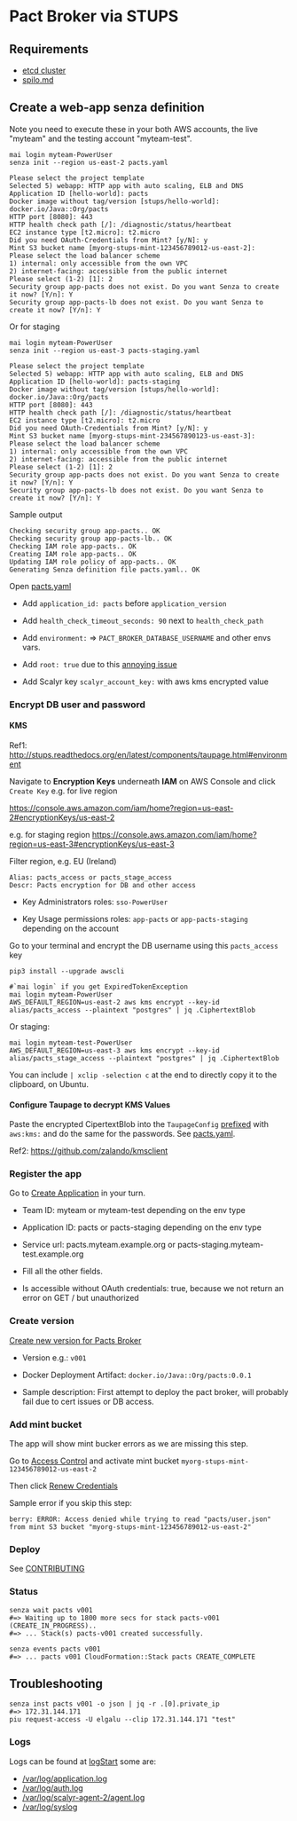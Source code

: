 # Pact Broker via STUPS

## Requirements

* [etcd cluster](./etcd.md)
* [spilo.md](./spilo.md)

## Create a web-app senza definition
Note you need to execute these in your both AWS accounts, the live "myteam" and the testing account "myteam-test".

    mai login myteam-PowerUser
    senza init --region us-east-2 pacts.yaml

    Please select the project template
    Selected 5) webapp: HTTP app with auto scaling, ELB and DNS
    Application ID [hello-world]: pacts
    Docker image without tag/version [stups/hello-world]: docker.io/Java::Org/pacts
    HTTP port [8080]: 443
    HTTP health check path [/]: /diagnostic/status/heartbeat
    EC2 instance type [t2.micro]: t2.micro
    Did you need OAuth-Credentials from Mint? [y/N]: y
    Mint S3 bucket name [myorg-stups-mint-123456789012-us-east-2]:
    Please select the load balancer scheme
    1) internal: only accessible from the own VPC
    2) internet-facing: accessible from the public internet
    Please select (1-2) [1]: 2
    Security group app-pacts does not exist. Do you want Senza to create it now? [Y/n]: Y
    Security group app-pacts-lb does not exist. Do you want Senza to create it now? [Y/n]: Y

Or for staging

    mai login myteam-PowerUser
    senza init --region us-east-3 pacts-staging.yaml

    Please select the project template
    Selected 5) webapp: HTTP app with auto scaling, ELB and DNS
    Application ID [hello-world]: pacts-staging
    Docker image without tag/version [stups/hello-world]: docker.io/Java::Org/pacts
    HTTP port [8080]: 443
    HTTP health check path [/]: /diagnostic/status/heartbeat
    EC2 instance type [t2.micro]: t2.micro
    Did you need OAuth-Credentials from Mint? [y/N]: y
    Mint S3 bucket name [myorg-stups-mint-234567890123-us-east-3]:
    Please select the load balancer scheme
    1) internal: only accessible from the own VPC
    2) internet-facing: accessible from the public internet
    Please select (1-2) [1]: 2
    Security group app-pacts does not exist. Do you want Senza to create it now? [Y/n]: Y
    Security group app-pacts-lb does not exist. Do you want Senza to create it now? [Y/n]: Y

Sample output

    Checking security group app-pacts.. OK
    Checking security group app-pacts-lb.. OK
    Checking IAM role app-pacts.. OK
    Creating IAM role app-pacts.. OK
    Updating IAM role policy of app-pacts.. OK
    Generating Senza definition file pacts.yaml.. OK

Open [pacts.yaml](../pacts.yaml)

* Add `application_id: pacts` before `application_version`

* Add `health_check_timeout_seconds: 90` next to `health_check_path`

* Add `environment:` => `PACT_BROKER_DATABASE_USERNAME` and other envs vars.

* Add `root: true` due to this [annoying issue](https://github.com/zalando-stups/taupage/issues/25)

* Add Scalyr key `scalyr_account_key:` with aws kms encrypted value

### Encrypt DB user and password

#### KMS
Ref1: http://stups.readthedocs.org/en/latest/components/taupage.html#environment

Navigate to **Encryption Keys** underneath **IAM** on AWS Console and click `Create Key`
e.g. for live region

https://console.aws.amazon.com/iam/home?region=us-east-2#encryptionKeys/us-east-2

e.g. for staging region
https://console.aws.amazon.com/iam/home?region=us-east-3#encryptionKeys/us-east-3

Filter region, e.g. EU (Ireland)

    Alias: pacts_access or pacts_stage_access
    Descr: Pacts encryption for DB and other access

* Key Administrators roles: `sso-PowerUser`

* Key Usage permissions roles: `app-pacts` or `app-pacts-staging` depending on the account

Go to your terminal and encrypt the DB username using this `pacts_access` key

    pip3 install --upgrade awscli

    #`mai login` if you get ExpiredTokenException
    mai login myteam-PowerUser
    AWS_DEFAULT_REGION=us-east-2 aws kms encrypt --key-id alias/pacts_access --plaintext "postgres" | jq .CiphertextBlob

Or staging:

    mai login myteam-test-PowerUser
    AWS_DEFAULT_REGION=us-east-3 aws kms encrypt --key-id alias/pacts_stage_access --plaintext "postgres" | jq .CiphertextBlob

You can include `| xclip -selection c` at the end to directly copy it to the clipboard, on Ubuntu.

#### Configure Taupage to decrypt KMS Values

Paste the encrypted CipertextBlob into the `TaupageConfig` [prefixed](http://docs.stups.io/en/latest/components/taupage.html#environment) with `aws:kms:` and do the same for the passwords. See [pacts.yaml](../pacts.yaml).

Ref2: https://github.com/zalando/kmsclient

### Register the app
Go to [Create Application](https://yourturn.stups.example.org/application/create) in your turn.

* Team ID: myteam or myteam-test depending on the env type

* Application ID: pacts or pacts-staging depending on the env type

* Service url: pacts.myteam.example.org or pacts-staging.myteam-test.example.org

* Fill all the other fields.

* Is accessible without OAuth credentials: true, because we not return an error on GET / but unauthorized

### Create version
[Create new version for Pacts Broker](https://yourturn.stups.example.org/application/detail/pacts/version/create)

* Version e.g.: `v001`

* Docker Deployment Artifact: `docker.io/Java::Org/pacts:0.0.1`

* Sample description: First attempt to deploy the pact broker, will probably fail due to cert issues or DB access.

### Add mint bucket
The app will show mint bucker errors as we are missing this step.

Go to [Access Control](https://yourturn.stups.example.org/application/access-control/pacts) and activate mint bucket `myorg-stups-mint-123456789012-us-east-2`

Then click [Renew Credentials](https://yourturn.stups.example.org/application/access-control/pacts)

Sample error if you skip this step:

    berry: ERROR: Access denied while trying to read "pacts/user.json" from mint S3 bucket "myorg-stups-mint-123456789012-us-east-2"

### Deploy
See [CONTRIBUTING](./CONTRIBUTING.md#deploy)

### Status
    senza wait pacts v001
    #=> Waiting up to 1800 more secs for stack pacts-v001 (CREATE_IN_PROGRESS)..
    #=> ... Stack(s) pacts-v001 created successfully.

    senza events pacts v001
    #=> ... pacts v001 CloudFormation::Stack pacts CREATE_COMPLETE

## Troubleshooting
    senza inst pacts v001 -o json | jq -r .[0].private_ip
    #=> 172.31.144.171
    piu request-access -U elgalu --clip 172.31.144.171 "test"

### Logs
Logs can be found at [logStart](https://www.scalyr.com/logStart) some are:

* [/var/log/application.log](https://www.scalyr.com/events?mode=log&filter=%24logfile%3D%27%2Fvar%2Flog%2Fapplication.log%27%20%24serverHost%3D%27pacts%27)
* [/var/log/auth.log](https://www.scalyr.com/events?mode=log&filter=%24logfile%3D%27%2Fvar%2Flog%2Fauth.log%27%20%24serverHost%3D%27pacts%27)
* [/var/log/scalyr-agent-2/agent.log](https://www.scalyr.com/events?mode=log&filter=%24logfile%3D%27%2Fvar%2Flog%2Fscalyr-agent-2%2Fagent.log%27%20%24serverHost%3D%27pacts%27)
* [/var/log/syslog](https://www.scalyr.com/events?mode=log&filter=%24logfile%3D%27%2Fvar%2Flog%2Fsyslog%27%20%24serverHost%3D%27pacts%27)
